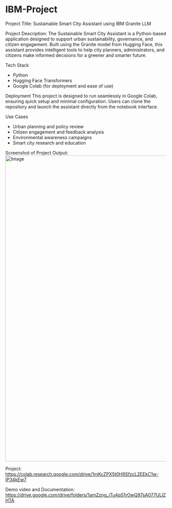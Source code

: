 # IBM-Project
Project Title:
   Sustainable Smart City Assistant using IBM Granite LLM

Project Description:
   The Sustainable Smart City Assistant is a Python-based application designed to support urban sustainability, governance, and citizen engagement. Built using the Granite model from Hugging Face, this assistant provides intelligent tools to help city planners, administrators, and citizens make informed decisions for a greener and smarter future.

Tech Stack
- Python
- Hugging Face Transformers
- Google Colab (for deployment and ease of use)

Deployment
This project is designed to run seamlessly in Google Colab, ensuring quick setup and minimal configuration. Users can clone the repository and launch the assistant directly from the notebook interface.

Use Cases
- Urban planning and policy review
- Citizen engagement and feedback analysis
- Environmental awareness campaigns
- Smart city research and education

Screenshot of Project Output:
<img width="1901" height="957" alt="Image" src="https://github.com/user-attachments/assets/7547719b-6c71-4d97-9ac9-c36ea6ce95e1" />

Project:
https://colab.research.google.com/drive/1mKcZPX5t0H9SfzcL2EEkC1w-IP34kEw7

Demo video and Documentation:
https://drive.google.com/drive/folders/1amZzng_iTu4pS1rOwQ97sA077ULlZHTA
